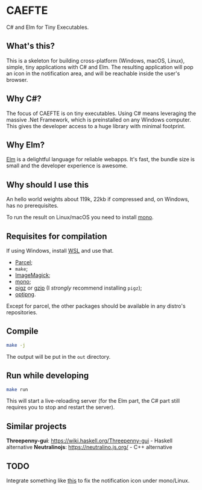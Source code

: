 # CAEFTE #
C# and Elm for Tiny Executables.

## What's this? ##
This is a skeleton for building cross-platform (Windows, macOS, Linux), simple, tiny applications with C# and Elm. The resulting application will pop an icon in the notification area, and will be reachable inside the user's browser.

## Why C#? ##
The focus of CAEFTE is on tiny executables. Using C# means leveraging the massive .Net Framework, which is preinstalled on any Windows computer. 
This gives the developer access to a huge library with minimal footprint.

## Why Elm? ##
[Elm](https://elm-lang.org/) is a delightful language for reliable webapps. It's fast, the bundle size is small and the developer experience is awesome.

## Why should I use this ##
An hello world weights about 119k, 22kb if compressed and, on Windows, has no prerequisites.

To run the result on Linux/macOS you need to install [mono](https://www.mono-project.com/download/stable/).

## Requisites for compilation ##
If using Windows, install [WSL](https://docs.microsoft.com/it-it/windows/wsl/install-win10) and use that.

* [Parcel](https://parceljs.org/);
* `make`;
* [ImageMagick](https://imagemagick.org/script/download.php);
* [mono](https://www.mono-project.com/download/stable/);
* [pigz](https://zlib.net/pigz/) or [gzip](https://www.gzip.org/) (I *strongly* recommend installing `pigz`);
* [optipng](http://optipng.sourceforge.net/).

Except for parcel, the other packages should be available in any distro's repositories.

## Compile ##
```bash
make -j
```

The output will be put in the `out` directory.

## Run while developing ##
```bash
make run
```

This will start a live-reloading server (for the Elm part, the C# part still requires you to stop and restart the server).

## Similar projects ##
**Threepenny-gui**: https://wiki.haskell.org/Threepenny-gui - Haskell alternative
**Neutralinojs**: https://neutralino.js.org/ - C++ alternative

## TODO ##
Integrate something like [this](https://github.com/dlech/Keebuntu) to fix the notification icon under mono/Linux.
